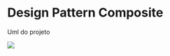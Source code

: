 # Design Pattern Composite
Uml do projeto

<img src="https://cdn.discordapp.com/attachments/901303352883822635/1046757431641911377/unknown.png"/>
